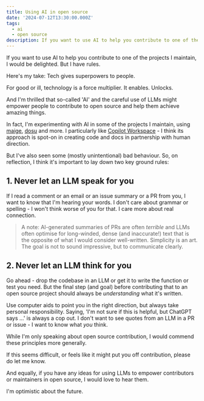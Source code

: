 ```yaml
---
title: Using AI in open source
date: '2024-07-12T13:30:00.000Z'
tags:
  - ai
  - open source
description: If you want to use AI to help you contribute to one of the projects I maintain, I would be delighted. But I have rules.
---
```


If you want to use AI to help you contribute to one of the projects I maintain, I would be delighted. But I have rules.

Here's my take: Tech gives superpowers to people.

For good or ill, technology is a force multiplier. It enables. Unlocks.

And I'm thrilled that so-called 'AI' and the careful use of LLMs might empower people to contribute to open source and help them achieve amazing things.

In fact, I'm experimenting with AI in some of the projects I maintain, using [maige](https://maige.app/), [dosu](https://dosu.dev/) and more. I particularly like [Copilot Workspace](https://copilot-workspace.githubnext.com/) - I think its approach is spot-on in creating code and docs in partnership with human direction.

But I've also seen some (mostly unintentional) bad behaviour. So, on reflection, I think it's important to lay down two key ground rules:

## 1. Never let an LLM **speak** for you

If I read a comment or an email or an issue summary or a PR from you, I want to know that I'm hearing your words. I don't care about grammar or spelling - I won't think worse of you for that. I care more about real connection.
   
> A note: AI-generated summaries of PRs are often _terrible_ and LLMs often optimise for long-winded, dense (and inaccurate!) text that is the opposite of what I would consider well-written. Simplicity is an art. The goal is not to sound impressive, but to communicate clearly.
   
## 2. Never let an LLM **think** for you

Go ahead - drop the codebase in an LLM or get it to write the function or test you need. But the final step (and goal) before contributing that to an open source project should always be _understanding_ what it's written.

Use computer aids to point you in the right direction, but always take personal responsibility. Saying, 'I'm not sure if this is helpful, but ChatGPT says ...' is always a cop out. I don't want to see quotes from an LLM in a PR or issue - I want to know what _you_ think.

While I'm only speaking about open source contribution, I would commend these principles more generally.

If this seems difficult, or feels like it might put you off contribution, please do let me know.

And equally, if you have any ideas for using LLMs to empower contributors or maintainers in open source, I would love to hear them.

I'm optimistic about the future.
